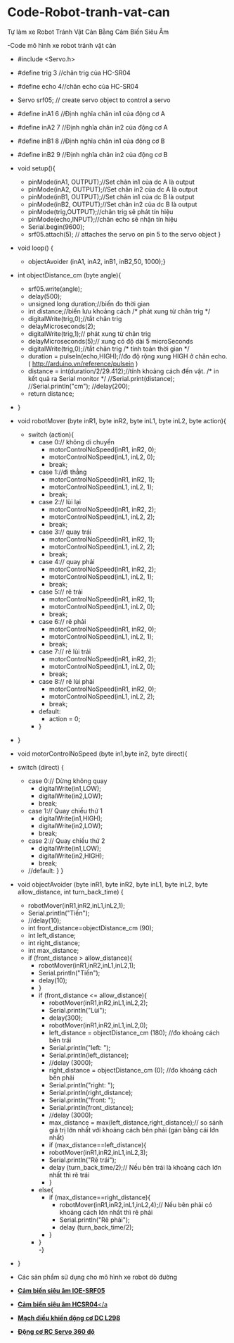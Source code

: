# Code-Robot-tranh-vat-can
Tự làm xe Robot Tránh Vật Cản Bằng Cảm Biến Siêu Âm

-Code mô hình xe robot tránh vật cản
- #include <Servo.h>
- #define trig 3 //chân trig của HC-SR04
- #define echo 4//chân echo của HC-SR04

- Servo srf05;  // create servo object to control a servo
- #define inA1 6 //Định nghĩa chân in1 của động cơ A
- #define inA2 7 //Định nghĩa chân in2 của động cơ A
- #define inB1 8 //Định nghĩa chân in1 của động cơ B
- #define inB2 9 //Định nghĩa chân in2 của động cơ B

- void setup(){
  - pinMode(inA1, OUTPUT);//Set chân in1 của dc A là output
  - pinMode(inA2, OUTPUT);//Set chân in2 của dc A là output
  - pinMode(inB1, OUTPUT);//Set chân in1 của dc B là output
  - pinMode(inB2, OUTPUT);//Set chân in2 của dc B là output
  - pinMode(trig,OUTPUT);//chân trig sẽ phát tín hiệu
  - pinMode(echo,INPUT);//chân echo sẽ nhận tín hiệu
  - Serial.begin(9600);
  - srf05.attach(5);  // attaches the servo on pin 5 to the servo object }

- void loop() {
  - objectAvoider (inA1, inA2, inB1, inB2,50, 1000);}

- int objectDistance_cm (byte angle){
  - srf05.write(angle);
  - delay(500);
  - unsigned long duration;//biến đo thời gian
  - int distance;//biến lưu khoảng cách
 /* phát xung từ chân trig */
  - digitalWrite(trig,0);//tắt chân trig
  - delayMicroseconds(2);
  - digitalWrite(trig,1);// phát xung từ chân trig
  - delayMicroseconds(5);// xung có độ dài 5 microSeconds
  - digitalWrite(trig,0);//tắt chân trig
  /* tính toán thời gian */
  - duration = pulseIn(echo,HIGH);//đo độ rộng xung HIGH ở chân echo. ( http://arduino.vn/reference/pulsein )
  - distance = int(duration/2/29.412);//tính khoảng cách đến vật.
  /* in kết quả ra Serial monitor */
  //Serial.print(distance);
  //Serial.println("cm");
  //delay(200);
  - return distance;
- }

- void robotMover (byte inR1, byte inR2, byte inL1, byte inL2, byte action){
  - switch (action){
    - case 0:// không di chuyển
      - motorControlNoSpeed(inR1, inR2, 0);
      - motorControlNoSpeed(inL1, inL2, 0);
      - break;
    - case 1://đi thẳng
      - motorControlNoSpeed(inR1, inR2, 1);
      - motorControlNoSpeed(inL1, inL2, 1);
      - break;
    - case 2:// lùi lại
      - motorControlNoSpeed(inR1, inR2, 2);
      - motorControlNoSpeed(inL1, inL2, 2);
      - break;
    - case 3:// quay trái
      - motorControlNoSpeed(inR1, inR2, 1);
      - motorControlNoSpeed(inL1, inL2, 2);
      - break;
    - case 4:// quay phải
      - motorControlNoSpeed(inR1, inR2, 2);
      - motorControlNoSpeed(inL1, inL2, 1);
      - break;
    - case 5:// rẽ trái
      - motorControlNoSpeed(inR1, inR2, 1);
      - motorControlNoSpeed(inL1, inL2, 0);
      - break;
    - case 6:// rẽ phải
      - motorControlNoSpeed(inR1, inR2, 0);
      - motorControlNoSpeed(inL1, inL2, 1);
      - break;
    - case 7:// rẽ lùi trái
      - motorControlNoSpeed(inR1, inR2, 2);
      - motorControlNoSpeed(inL1, inL2, 0);
      - break;
    - case 8:// rẽ lùi phải
      - motorControlNoSpeed(inR1, inR2, 0);
      - motorControlNoSpeed(inL1, inL2, 2);
      - break;
    - default:
      - action = 0;
    - }
- }

- void motorControlNoSpeed (byte in1,byte in2, byte direct){
- switch (direct) {
    - case 0:// Dừng không quay
      - digitalWrite(in1,LOW);
      - digitalWrite(in2,LOW);
      - break;
    - case 1:// Quay chiều thứ 1
      - digitalWrite(in1,HIGH);
      - digitalWrite(in2,LOW);
      - break;    
    - case 2:// Quay chiều thứ 2
      - digitalWrite(in1,LOW);
      - digitalWrite(in2,HIGH);
      - break;
    - //default: 
  }
}

- void objectAvoider (byte inR1, byte inR2, byte inL1, byte inL2, byte allow_distance, int turn_back_time) {
  - robotMover(inR1,inR2,inL1,inL2,1);
  - Serial.println("Tiến");
  - //delay(10);
  - int front_distance=objectDistance_cm (90);
  - int left_distance;
  - int right_distance;
  - int max_distance;
  - if (front_distance > allow_distance){
      - robotMover(inR1,inR2,inL1,inL2,1);
      - Serial.println("Tiến");
      - delay(10);
    - }
    - if (front_distance <= allow_distance){    
      - robotMover(inR1,inR2,inL1,inL2,2);
      - Serial.println("Lùi");
      - delay(300);
      - robotMover(inR1,inR2,inL1,inL2,0);
      - left_distance = objectDistance_cm (180); //đo khoảng cách bên trái
      - Serial.println("left: ");    
      - Serial.println(left_distance);
      - //delay (3000);
      - right_distance = objectDistance_cm (0); //đo khoảng cách bên phải
      - Serial.println("right: ");
      - Serial.println(right_distance);
      - Serial.println("front: ");
      - Serial.println(front_distance);
      - //delay (3000);
      - max_distance = max(left_distance,right_distance);// so sánh giá trị lớn nhất với khoảng cách bên phải (gán bằng cái lớn nhất)
      - if  (max_distance==left_distance){
      - robotMover(inR1,inR2,inL1,inL2,3);
      - Serial.println("Rẽ trái");
      - delay (turn_back_time/2);// Nếu bên trái là khoảng cách lớn nhất thì rẽ trái
      - }
     - else{
        - if  (max_distance==right_distance){
          - robotMover(inR1,inR2,inL1,inL2,4);// Nếu bên phải có khoảng cách lớn nhất thì rẽ phải
          - Serial.println("Rẽ phải");
          - delay (turn_back_time/2);
        - }
      - }  
    -}
- }


- Các sản phẩm sử dụng cho mô hình xe robot dò đường 
- <a href="https://nshopvn.com/product/cam-bien-sieu-am-ioe-sr05-ho-tro-ngo-ra-ttl/"><strong>Cảm biến siêu âm IOE-SRF05</strong></a>
- <a href="https://nshopvn.com/product/cam-bien-sieu-am-hc-sr04/"><strong>Cảm biến siêu âm HCSR04</strong></a
- <a href="https://nshopvn.com/product/mach-dieu-khien-dong-co-dc-l298n/"><strong>Mạch điều khiển động cơ DC L298</strong></a>
- <a href="https://nshopvn.com/product/dong-co-servo-mg996-360-do/"><strong>Động cơ RC Servo 360 độ</strong></a>
